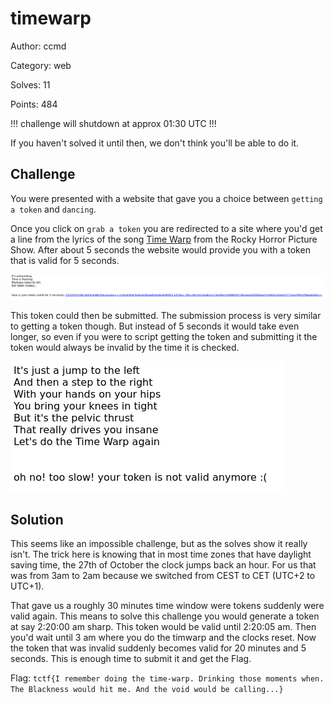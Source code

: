 # timewarp

Author: ccmd

Category: web

Solves: 11

Points: 484

!!! challenge will shutdown at approx 01:30 UTC !!!

If you haven't solved it until then, we don't think you'll be able to do it.

## Challenge

You were presented with a website that gave you a choice between `getting a token` and `dancing`.

Once you click on `grab a token` you are redirected to a site where you'd get a line from the lyrics of the song [Time Warp](https://www.youtube.com/watch?v=umj0gu5nEGs) from the Rocky Horror Picture Show. After about 5 seconds the website would provide you with a token that is valid for 5 seconds.

![token](token.png)

This token could then be submitted. 
The submission process is very similar to getting a token though.
But instead of 5 seconds it would take even longer, so even if you were to script getting the token and submitting it the token would always be invalid by the time it is checked.

![slow](youre_to_slow.png)

## Solution

This seems like an impossible challenge, but as the solves show it really isn't.
The trick here is knowing that in most time zones that have daylight saving time, the 27th of October the clock jumps back an hour. For us that was from 3am to 2am because we switched from CEST to CET (UTC+2 to UTC+1).

That gave us a roughly 30 minutes time window were tokens suddenly were valid again. 
This means to solve this challenge you would generate a token at say 2:20:00 am sharp.
This token would be valid until 2:20:05 am.
Then you'd wait until 3 am where you do the timwarp and the clocks reset.
Now the token that was invalid suddenly becomes valid for 20 minutes and 5 seconds.
This is enough time to submit it and get the Flag.

Flag: `tctf{I remember doing the time-warp. Drinking those moments when. The Blackness would hit me. And the void would be calling...}`

